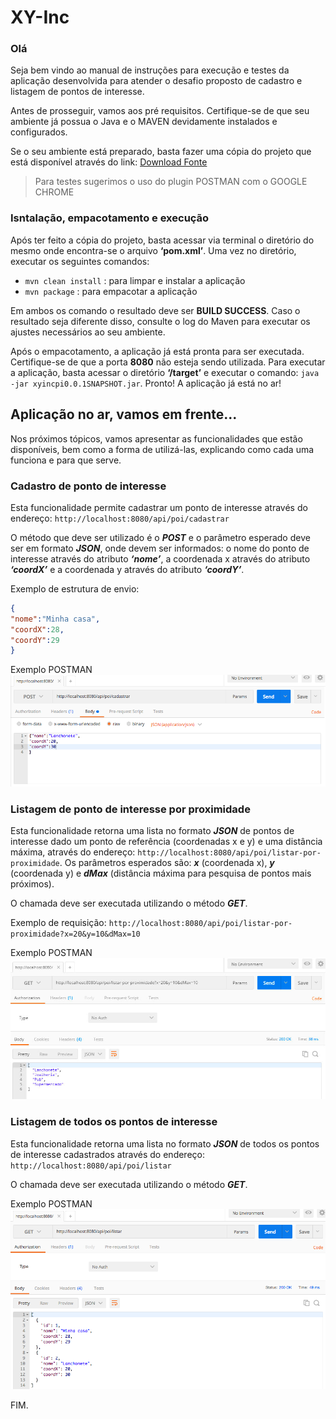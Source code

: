 # XY-Inc

### Olá 
Seja bem vindo ao manual de instruções para execução e testes da aplicação desenvolvida para atender o desafio proposto de cadastro e listagem de pontos de interesse.

Antes de prosseguir, vamos aos pré requisitos. Certifique-se de que seu ambiente já possua o Java e o MAVEN devidamente instalados e configurados.

Se o seu ambiente está preparado, basta fazer uma cópia do projeto que está disponível através do link: [Download Fonte](https://github.com/duartelfelipe/xy-inc/archive/master.zip)

>Para testes sugerimos o uso do plugin POSTMAN com o GOOGLE CHROME

### Isntalação, empacotamento e execução

Após ter feito a cópia do projeto, basta acessar via terminal o diretório do mesmo onde encontra-se o arquivo **‘pom.xml’**. Uma vez no diretório, executar os seguintes comandos:

- `mvn clean install` : para limpar e instalar a aplicação
- `mvn package` : para empacotar a aplicação

Em ambos os comando o resultado deve ser **BUILD SUCCESS**. Caso o resultado seja diferente disso, consulte o log do Maven para executar os ajustes necessários ao seu ambiente.


Após o empacotamento, a aplicação já está pronta para ser executada. Certifique­-se de que a porta **8080** não esteja sendo utilizada. Para executar a aplicação, basta acessar o diretório **‘/target’** e executar o comando: `java -­jar xyinc­pi­0.0.1­SNAPSHOT.jar`. Pronto! A aplicação já está no ar!


## Aplicação no ar, vamos em frente...

Nos próximos tópicos, vamos apresentar as funcionalidades que estão disponíveis, bem como a forma de utilizá-­las, explicando como cada uma funciona e para que serve.

### Cadastro de ponto de interesse

Esta funcionalidade permite cadastrar um ponto de interesse através do endereço: `http://localhost:8080/api/poi/cadastrar`

O método que deve ser utilizado é o **_POST_** e o parâmetro esperado deve ser em formato **_JSON_**, onde devem ser informados: o nome do ponto de interesse através do atributo **_‘nome’_**, a coordenada x através do atributo **_‘coordX’_** e a coordenada y através do atributo **_‘coordY’_**.

Exemplo de estrutura de envio:

```JSON
{
"nome":"Minha casa",
"coordX":28,
"coordY":29
}
```

Exemplo POSTMAN
![alt text](https://raw.githubusercontent.com/duartelfelipe/xy-inc/master/documentos/readme-imgs/cadastrar.png)

### Listagem de ponto de interesse por proximidade

Esta funcionalidade retorna uma lista no formato **_JSON_** de pontos de interesse dado um ponto de referência (coordenadas x e y) e uma distância máxima, através do endereço: `http://localhost:8080/api/poi/listar-por-proximidade`. Os parâmetros esperados são: **_x_** (coordenada x), **_y_** (coordenada y) e **_dMax_** (distância máxima para pesquisa de pontos mais próximos).

O chamada deve ser executada utilizando o método **_GET_**.

Exemplo de requisição:
`http://localhost:8080/api/poi/listar-por-proximidade?x=20&y=10&dMax=10`

Exemplo POSTMAN
![alt text](https://raw.githubusercontent.com/duartelfelipe/xy-inc/master/documentos/readme-imgs/listar_proximidade.png)

### Listagem de todos os pontos de interesse

Esta funcionalidade retorna uma lista no formato **_JSON_** de todos os pontos de interesse cadastrados através do endereço: `http://localhost:8080/api/poi/listar`

O chamada deve ser executada utilizando o método **_GET_**.

Exemplo POSTMAN
![alt text](https://raw.githubusercontent.com/duartelfelipe/xy-inc/master/documentos/readme-imgs/listar.png)

FIM.